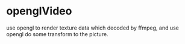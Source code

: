 # openglVideo
use opengl to render texture data which decoded by ffmpeg, and use opengl do some transform to the picture.

